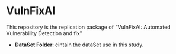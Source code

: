 # VulnFixAI
This repository is the replication package of "VulnFixAI: Automated Vulnerability Detection and fix" 

- **DataSet Folder**: cintain the dataSet use in this study. 


